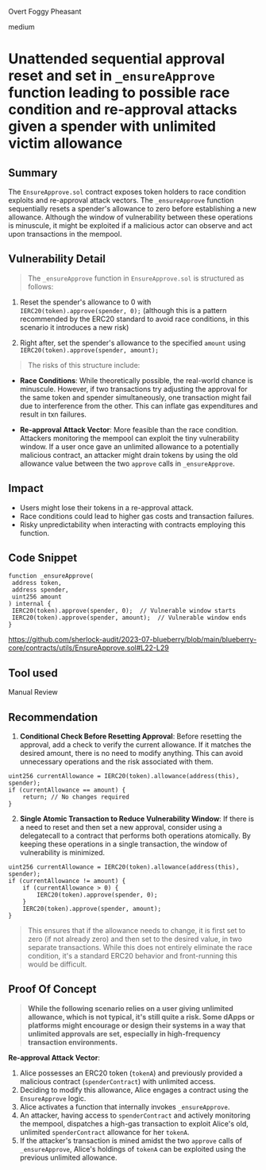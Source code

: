 Overt Foggy Pheasant

medium

# Unattended sequential approval reset and set in `_ensureApprove` function leading to possible race condition and re-approval attacks given a spender with unlimited victim allowance
## Summary

The `EnsureApprove.sol` contract exposes token holders to race condition exploits and re-approval attack vectors. The `_ensureApprove` function sequentially resets a spender's allowance to zero before establishing a new allowance. Although the window of vulnerability between these operations is minuscule, it might be exploited if a malicious actor can observe and act upon transactions in the mempool.

## Vulnerability Detail

> The `_ensureApprove` function in `EnsureApprove.sol` is structured as follows:

1. Reset the spender's allowance to 0 with `IERC20(token).approve(spender, 0);` (although this is a pattern recommended by the ERC20 standard to avoid race conditions, in this scenario it introduces a new risk)

2. Right after, set the spender's allowance to the specified `amount` using `IERC20(token).approve(spender, amount);`

> The risks of this structure include:

- **Race Conditions**: While theoretically possible, the real-world chance is minuscule. However, if two transactions try adjusting the approval for the same token and spender simultaneously, one transaction might fail due to interference from the other. This can inflate gas expenditures and result in txn failures.

- **Re-approval Attack Vector**: More feasible than the race condition. Attackers monitoring the mempool can exploit the tiny vulnerability window. If a user once gave an unlimited allowance to a potentially malicious contract, an attacker might drain tokens by using the old allowance value between the two `approve` calls in `_ensureApprove`.

## Impact

- Users might lose their tokens in a re-approval attack.
- Race conditions could lead to higher gas costs and transaction failures.
- Risky unpredictability when interacting with contracts employing this function.

## Code Snippet

```solidity
function _ensureApprove(
 address token,
 address spender,
 uint256 amount
) internal {
 IERC20(token).approve(spender, 0);  // Vulnerable window starts
 IERC20(token).approve(spender, amount);  // Vulnerable window ends
}
```

https://github.com/sherlock-audit/2023-07-blueberry/blob/main/blueberry-core/contracts/utils/EnsureApprove.sol#L22-L29

## Tool used

Manual Review

## Recommendation

1. **Conditional Check Before Resetting Approval**: Before resetting the approval, add a check to verify the current allowance. If it matches the desired amount, there is no need to modify anything. This can avoid unnecessary operations and the risk associated with them.

```solidity
uint256 currentAllowance = IERC20(token).allowance(address(this), spender);
if (currentAllowance == amount) {
    return; // No changes required
}
```

2. **Single Atomic Transaction to Reduce Vulnerability Window**: If there is a need to reset and then set a new approval, consider using a delegatecall to a contract that performs both operations atomically. By keeping these operations in a single transaction, the window of vulnerability is minimized.

```solidity
uint256 currentAllowance = IERC20(token).allowance(address(this), spender);
if (currentAllowance != amount) {
    if (currentAllowance > 0) {
        IERC20(token).approve(spender, 0);
    }
    IERC20(token).approve(spender, amount);
}
```

> This ensures that if the allowance needs to change, it is first set to zero (if not already zero) and then set to the desired value, in two separate transactions. While this does not entirely eliminate the race condition, it's a standard ERC20 behavior and front-running this would be difficult.

## Proof Of Concept

> **While the following scenario relies on a user giving unlimited allowance, which is not typical, it's still quite a risk. Some dApps or platforms might encourage or design their systems in a way that unlimited approvals are set, especially in high-frequency transaction environments.**

**Re-approval Attack Vector**:

1. Alice possesses an ERC20 token (`tokenA`) and previously provided a malicious contract (`spenderContract`) with unlimited access.
2. Deciding to modify this allowance, Alice engages a contract using the `EnsureApprove` logic.
3. Alice activates a function that internally invokes `_ensureApprove`.
4. An attacker, having access to `spenderContract` and actively monitoring the mempool, dispatches a high-gas transaction to exploit Alice's old, unlimited `spenderContract` allowance for her `tokenA`.
5. If the attacker's transaction is mined amidst the two `approve` calls of `_ensureApprove`, Alice's holdings of `tokenA` can be exploited using the previous unlimited allowance.